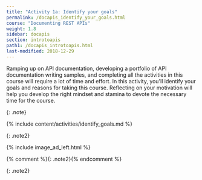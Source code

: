```yaml
---
title: "Activity 1a: Identify your goals"
permalink: /docapis_identify_your_goals.html
course: "Documenting REST APIs"
weight: 1.8
sidebar: docapis
section: introtoapis
path1: /docapis_introtoapis.html
last-modified: 2018-12-29
---
```


Ramping up on API documentation, developing a portfolio of API documentation writing samples, and completing all the activities in this course will require a lot of time and effort. In this activity, you'll identify your goals and reasons for taking this course. Reflecting on your motivation will help you develop the right mindset and stamina to devote the necessary time for the course.

{: .note}

{% include content/activities/identify_goals.md %}

{: .note2}

{% include image_ad_left.html %}

{% comment %}{: .note2}{% endcomment %}

{: .note2}

